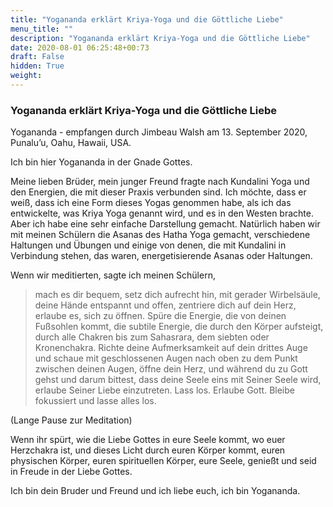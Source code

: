 ```yaml
---
title: "Yogananda erklärt Kriya-Yoga und die Göttliche Liebe"
menu_title: ""
description: "Yogananda erklärt Kriya-Yoga und die Göttliche Liebe"
date: 2020-08-01 06:25:48+00:73
draft: False
hidden: True
weight:
---
```

### Yogananda erklärt Kriya-Yoga und die Göttliche Liebe

Yogananda - empfangen durch Jimbeau Walsh am 13. September 2020, Punalu’u, Oahu, Hawaii, USA.

Ich bin hier Yogananda in der Gnade Gottes.

Meine lieben Brüder, mein junger Freund fragte nach Kundalini Yoga und den Energien, die mit dieser Praxis verbunden sind. Ich möchte, dass er weiß, dass ich eine Form dieses Yogas genommen habe, als ich das entwickelte, was Kriya Yoga genannt wird, und es in den Westen brachte. Aber ich habe eine sehr einfache Darstellung gemacht. Natürlich haben wir mit meinen Schülern die Asanas des Hatha Yoga gemacht, verschiedene Haltungen und Übungen und einige von denen, die mit Kundalini in Verbindung stehen, das waren, energetisierende Asanas oder Haltungen.

Wenn wir meditierten, sagte ich meinen Schülern,

> mach es dir bequem, setz dich aufrecht hin, mit gerader Wirbelsäule, deine Hände entspannt und offen, zentriere dich auf dein Herz, erlaube es, sich zu öffnen. Spüre die Energie, die von deinen Fußsohlen kommt, die subtile Energie, die durch den Körper aufsteigt, durch alle Chakren bis zum Sahasrara, dem siebten oder Kronenchakra. Richte deine Aufmerksamkeit auf dein drittes Auge und schaue mit geschlossenen Augen nach oben zu dem Punkt zwischen deinen Augen, öffne dein Herz, und während du zu Gott gehst und darum bittest, dass deine Seele eins mit Seiner Seele wird, erlaube Seiner Liebe einzutreten. Lass los. Erlaube Gott. Bleibe fokussiert und lasse alles los.

(Lange Pause zur Meditation)

Wenn ihr spürt, wie die Liebe Gottes in eure Seele kommt, wo euer Herzchakra ist, und dieses Licht durch euren Körper kommt, euren physischen Körper, euren spirituellen Körper, eure Seele, genießt und seid in Freude in der Liebe Gottes.

Ich bin dein Bruder und Freund und ich liebe euch, ich bin Yogananda.
